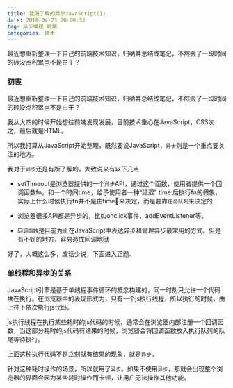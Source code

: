 ```yaml
---
title: 我所了解的异步JavaScript(1)
date: 2018-04-23 20:00:33
tag: 异步编程 前端
categories: 技术
---
```


最近想重新整理一下自己的前端技术知识，归纳并总结成笔记，不然搬了一段时间的砖没点积累岂不是白干？
<!-- more -->

### 初衷

最近想重新整理一下自己的前端技术知识，归纳并总结成笔记，不然搬了一段时间的砖没点积累岂不是白干？

我从大四的时候开始想往前端发现发展，目前技术重心在JavaScript，CSS次之，最后就是HTML。

所以我打算从JavaScript开始整理，既然要说JavaScript，`异步`则是一个重点要关注的地方。

我对于`异步`还是有所了解的，大致说来有以下几点

+ setTimeout是浏览器提供的一个`异步`API，通过这个函数，使用者提供一个回调函数fn，和一个时间time，给予使用者一种“延迟” time 后执行fn的假象，实际上什么时候执行fn并不是由time来决定，而是要靠`任务队列`来决定的

+ 浏览器很多API都是异步的，比如onclick事件，addEventListener等。

+ `回调函数`是目前为止在JavaScript中表达异步和管理异步最常用的方式。但是有不好的地方，容易造成回调地狱

好了，大概这么多，废话少说，下面进入正题.

### 单线程和异步的关系

JavaScript引擎是基于单线程事件循环的概念构建的，同一时刻只允许一个代码块在执行。在浏览器中的表现形式为，只有一个js执行线程，所以执行的时候，由上往下依次执行js代码。

js执行线程在执行某些耗时的js代码的时候，通常会在浏览器内部注册一个回调函数，当这部分耗时的js代码有结果的时候，浏览器会将回调函数放入执行队列的队尾等待执行。

上面这种执行代码不是立刻就有结果的现象，就是`异步`。

针对这种耗时操作的场景，所以就用了`异步`。如果不使用`异步`，那就会出现整个浏览器的界面会因为某些耗时操作而卡顿，让用户无法操作其他功能。







